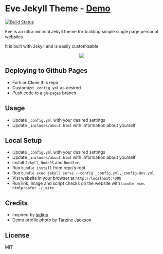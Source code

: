 # Eve Jekyll Theme - <a href="http://jibolash.github.io/Eve/">Demo</a>

<a href="https://travis-ci.org/jibolash/Eve"><img src="https://travis-ci.org/jibolash/Eve.svg?branch=gh-pages" alt="Build Status" /></a>

Eve is an ultra minimal Jekyll theme for building simple single page personal websites

It is built with Jekyll and is easily customisable

<p align="center">
    <img src="https://preview.ibb.co/ditr6J/Screen_Shot_2018_05_14_at_6_27_06_PM.png" />
</p>

## Deploying to Github Pages

- Fork or Clone this repo
- Customize `_config.yml` as desired
- Push code to a `gh-pages` branch

## Usage

- Update `_config.yml` with your desired settings
- Update `_includes/about.html` with information about yourself

## Local Setup

- Update `_config.yml` with your desired settings
- Update `_includes/about.html` with information about yourself
- Install `Jekyll`, `NodeJS` and `Bundler`.
- Run `bundle install` from repo's root
- Run `bundle exec jekyll serve --config _config.yml,_config-dev.yml`
- Vist website in your browser at `http://localhost:4000`
- Run link, image and script checks on the website with `bundle exec htmlproofer ./_site`

## Credits

- Inspired by <a href="https://github.com/sergiokopplin/indigo">indigo</a>
- Demo profile photo by <a href="https://www.pexels.com/photo/woman-wearing-eyeglasses-773371/">Tarzine Jackson</a>

## License

MIT

